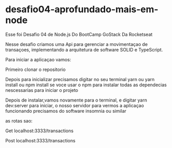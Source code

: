# desafio04-aprofundado-mais-em-node
Esse foi Desafio 04 de Node.js Do BootCamp GoStack Da Rocketseat

Nesse desafio criamos uma Api para gerenciar a movimentaçao de transaçoes, implementando a arquitetura de software SOLID e TypeScript.


Para iniciar a aplicaçao vamos:

Primeiro clonar o repositorio

Depois para inicializar precisamos digitar no seu terminal yarn ou yarn install ou npm install se voce usar o npm
para instalar todas as dependecias nescessarias para iniciar o projeto

Depois de instalar,vamos novamente para o terminal, e digitar yarn dev:server para iniciar, o nosso servidor
para vermos a aplicaçao funcionando precisamos do software insomnia ou similar

as rotas sao:

Get localhost:3333/transactions

Post localhost:3333/transactions





